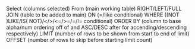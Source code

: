 Select (columns selected) From (main working table) RIGHT/LEFT/FULL JOIN (table to be added to main) ON (=/like conditional) WHERE ((NOT )LIKE/IS( NOT)/</>/<=/>=/=/!= conditional) ORDER BY (column to base alpha/num ordering off of and ASC/DESC after for accending/descending respectively) LIMIT (number of rows to be shown from start to end of limit) OFFSET (number of rows to skip before starting limit count)
